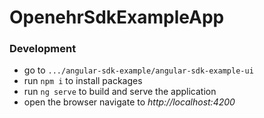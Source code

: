 # OpenehrSdkExampleApp

### Development

- go to `.../angular-sdk-example/angular-sdk-example-ui`
- run `npm i` to install packages
- run `ng serve` to build and serve the application
- open the browser navigate to *http://localhost:4200*
